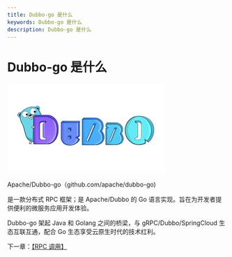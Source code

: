 ```yaml
---
title: Dubbo-go 是什么
keywords: Dubbo-go 是什么
description: Dubbo-go 是什么
---
```

# Dubbo-go 是什么

![](../../pic/3.0/dubbogo.png)

Apache/Dubbo-go（github.com/apache/dubbo-go) 

是一款分布式 RPC 框架；是 Apache/Dubbo 的 Go 语言实现。旨在为开发者提供便利的微服务应用开发体验。

Dubbo-go 架起 Java 和 Golang 之间的桥梁，与 gRPC/Dubbo/SpringCloud 生态互联互通，配合 Go 生态享受云原生时代的技术红利。


下一章：[【RPC 调用】](../quickstart/3.0/quickstart_triple.html)
